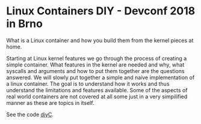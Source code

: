 # Linux Containers DIY - Devconf 2018 in Brno

What is a Linux container and how you build them from the kernel
pieces at home.

Starting at Linux kernel features we go through the process of
creating a simple container. What features in the kernel are needed
and why, what syscalls and arguments and how to put them together are
the questions answered. We will slowly put together a simple
and naive implementation of a linux container. The goal
is to understand how it works and thus understand the limitations
and features available. Some of the aspects of real world containers
are not covered at all some just in a very simpilified manner as these
are topics in itself.

See the code [diyC](https://github.com/w-vi/diyc).

